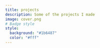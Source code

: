 ```yaml
---
title: projects
description: Some of the projects I made
image: cover.png
# Badge style
style:
  background: "#1b6487"
  color: "#fff"
---
```

